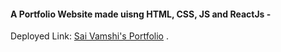 #### A Portfolio Website made uisng HTML, CSS, JS and ReactJs - ####
Deployed Link: [Sai Vamshi's Portfolio](https://SaiVamshiK.github.io/SaiVamshiK-Portfolio) .

